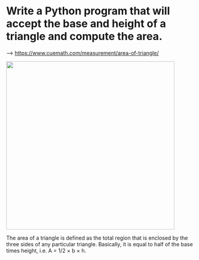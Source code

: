 # Write a Python program that will accept the base and height of a triangle and compute the area.


--> https://www.cuemath.com/measurement/area-of-triangle/

<img src="https://i0.wp.com/www.mathswithmum.com/wp-content/uploads/2017/11/Area-of-a-Triangle-3.gif?resize=600%2C450&ssl=1" width=450px>

The area of a triangle is defined as the total region that is enclosed by the three sides of any particular triangle. Basically, it is equal to half of the base times height, i.e. A = 1/2 × b × h.

